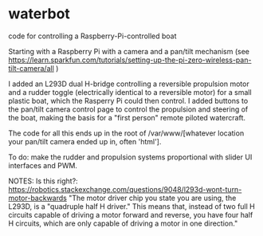 # waterbot
code for controlling a Raspberry-Pi-controlled boat

Starting with a Raspberry Pi with a camera and a pan/tilt mechanism (see 
https://learn.sparkfun.com/tutorials/setting-up-the-pi-zero-wireless-pan-tilt-camera/all )

I added an L293D dual H-bridge controlling a reversible propulsion motor and a rudder toggle (electrically identical to a reversible motor) for a small plastic boat, which the Rasperry Pi 
could then control.  I added buttons to the pan/tilt camera control page to control the propulsion and steering of the boat,
making the basis for a "first person" remote piloted watercraft.   

The code for all this ends up in the root of /var/www/[whatever location your pan/tilt camera ended up in, often 'html'].

To do:  make the rudder and propulsion systems proportional with slider UI interfaces and PWM.


NOTES:  Is this right?:
https://robotics.stackexchange.com/questions/9048/l293d-wont-turn-motor-backwards
"The motor driver chip you state you are using, the L293D, is a "quadruple half H driver." This means that, instead of two full H circuits capable of driving a motor forward and reverse, you have four half H circuits, which are only capable of driving a motor in one direction."
